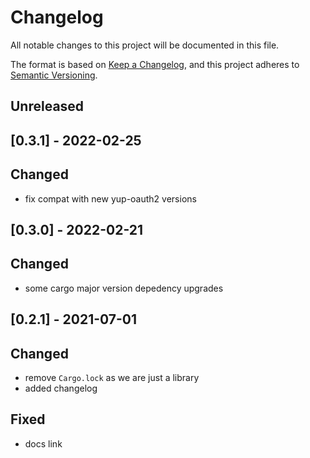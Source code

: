 # Changelog

All notable changes to this project will be documented in this file.

The format is based on [Keep a Changelog](https://keepachangelog.com/en/1.0.0/),
and this project adheres to [Semantic Versioning](https://semver.org/spec/v2.0.0.html).

## Unreleased

## [0.3.1] - 2022-02-25

## Changed
- fix compat with new yup-oauth2 versions

## [0.3.0] - 2022-02-21

## Changed
- some cargo major version depedency upgrades

## [0.2.1] - 2021-07-01

## Changed
- remove `Cargo.lock` as we are just a library
- added changelog

## Fixed
- docs link